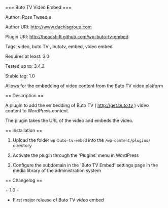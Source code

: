 === Buto TV Video Embed ===

Author: Ross Tweedie

Author URI: http://www.dachisgroup.com

Plugin URI: http://headshift.github.com/wp-buto-tv-embed

Tags: video, buto TV , butotv, embed, video embed

Requires at least: 3.0

Tested up to: 3.4.2

Stable tag: 1.0


Allows for the embedding of video content from the Buto TV video platform

== Description ==

A plugin to add the embedding of Buto TV ( http://get.buto.tv ) video content to WordPress content.

The plugin takes the URL of the video and embeds the video.


== Installation ==

1. Upload the folder `wp-buto-tv-embed` into the `/wp-content/plugins/` directory

2. Activate the plugin through the 'Plugins' menu in WordPress

3. Configure the subdomain in the 'Buto TV Embed' settings page in the media library of the administration system


== Changelog ==

= 1.0 =
* First major release of Buto TV video embed
